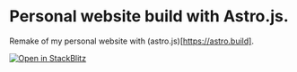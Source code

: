 # Personal website build with Astro.js.

Remake of my personal website with (astro.js)[https://astro.build].

[![Open in StackBlitz](https://developer.stackblitz.com/img/open_in_stackblitz.svg)](https://stackblitz.com/github/withastro/astro/tree/latest/examples/blog)